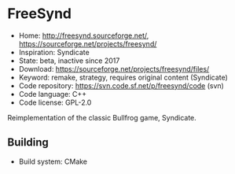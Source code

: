 # FreeSynd

- Home: http://freesynd.sourceforge.net/, https://sourceforge.net/projects/freesynd/
- Inspiration: Syndicate
- State: beta, inactive since 2017
- Download: https://sourceforge.net/projects/freesynd/files/
- Keyword: remake, strategy, requires original content (Syndicate)
- Code repository: https://svn.code.sf.net/p/freesynd/code (svn)
- Code language: C++
- Code license: GPL-2.0

Reimplementation of the classic Bullfrog game, Syndicate.

## Building

- Build system: CMake
